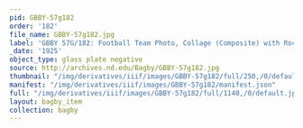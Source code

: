 ```yaml
---
pid: GBBY-57g182
order: '182'
file_name: GBBY-57g182.jpg
label: 'GBBY 57G/182: Football Team Photo, Collage (Composite) with Rockne - 1925'
_date: '1925'
object_type: glass plate negative
source: http://archives.nd.edu/Bagby/GBBY-57g182.jpg
thumbnail: "/img/derivatives/iiif/images/GBBY-57g182/full/250,/0/default.jpg"
manifest: "/img/derivatives/iiif/images/GBBY-57g182/manifest.json"
full: "/img/derivatives/iiif/images/GBBY-57g182/full/1140,/0/default.jpg"
layout: bagby_item
collection: bagby
---
```

